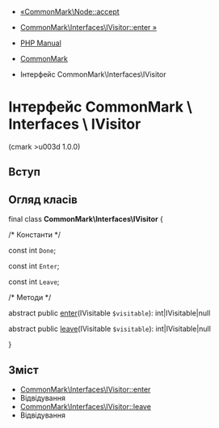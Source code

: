 - [«CommonMark\Node::accept](commonmark-node.accept.md)
- [CommonMark\Interfaces\IVisitor::enter »](commonmark-interfaces-ivisitor.enter.md)

- [PHP Manual](index.md)
- [CommonMark](book.cmark.md)
- Інтерфейс CommonMark\Interfaces\IVisitor

# Інтерфейс CommonMark \ Interfaces \ IVisitor

(cmark \>u003d 1.0.0)

## Вступ

## Огляд класів

final class **CommonMark\Interfaces\IVisitor** {

/\* Константи \*/

const int `Done`;

const int `Enter`;

const int `Leave`;

/\* Методи \*/

abstract public
[enter](commonmark-interfaces-ivisitor.enter.md)(IVisitable
`$visitable`): int\|IVisitable\|null

abstract public
[leave](commonmark-interfaces-ivisitor.leave.md)(IVisitable
`$visitable`): int\|IVisitable\|null

}

## Зміст

- [CommonMark\Interfaces\IVisitor::enter](commonmark-interfaces-ivisitor.enter.md)
- Відвідування
- [CommonMark\Interfaces\IVisitor::leave](commonmark-interfaces-ivisitor.leave.md)
- Відвідування
